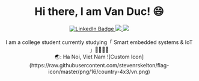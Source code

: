 <div align="center">
  <h1><b>Hi there, I am Van Duc! 😄</b></h1>
</div>
<div id="badges" align="center">
  <a href="https://www.linkedin.com/in/ngvnduc/">
    <img src="https://img.shields.io/badge/LinkedIn-blue?style=for-the-badge&logo=linkedin&logoColor=white" alt="LinkedIn Badge"/>
  </a>
  <a href="https://www.facebook.com/vd.ngn.1">
    <img src="https://img.shields.io/badge/Facebook-1877F2?style=for-the-badge&logo=facebook&logoColor=white"/>
  </a>
  <a href="mailto:vanduc051103@gmail.comL">
    <img src="https://img.shields.io/badge/Gmail-D14836?style=for-the-badge&logo=gmail&logoColor=white"/>
  </a>
</div>
<div align="center">
  <br>I am a college student currently studying「 Smart embedded systems & IoT 」🧑🏼‍🎓📖 
  <br>🌏: Ha Noi, Viet Nam ![Custom Icon](https://raw.githubusercontent.com/stevenrskelton/flag-icon/master/png/16/country-4x3/vn.png)
</div>
